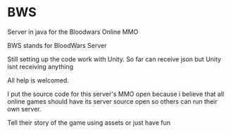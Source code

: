 # BWS
 Server in java for the Bloodwars Online MMO
 
 BWS stands for BloodWars Server

 Still setting up the code work with Unity. So far can receive json but Unity isnt receiving anything
 
 All help is welcomed.
 
 I put the source code for this server's MMO open because i believe that all online games should have its server source open so others can run their own server.
 
 Tell their story of the game using assets or just have fun
 